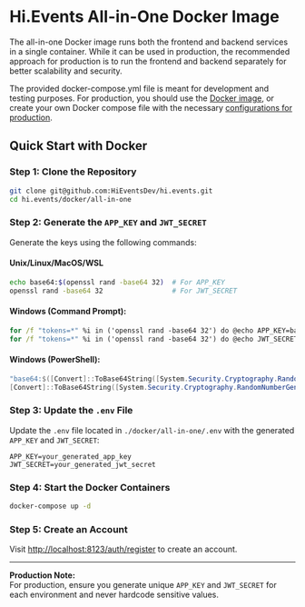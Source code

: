 # Hi.Events All-in-One Docker Image

The all-in-one Docker image runs both the frontend and backend services in a single container. While it can be used in 
production, the recommended approach for production is to run the frontend and backend separately for better scalability and security.

The provided docker-compose.yml file is meant for development and testing purposes. For production, you should use
the [Docker image](https://hub.docker.com/r/daveearley/hi.events-all-in-one), or create your own Docker compose file with the 
necessary [configurations for production](https://hi.events/docs/getting-started/deploying#configuring-environment-variables).

## Quick Start with Docker

### Step 1: Clone the Repository

```bash
git clone git@github.com:HiEventsDev/hi.events.git
cd hi.events/docker/all-in-one
```

### Step 2: Generate the `APP_KEY` and `JWT_SECRET`

Generate the keys using the following commands:

#### Unix/Linux/MacOS/WSL
```bash
echo base64:$(openssl rand -base64 32)  # For APP_KEY
openssl rand -base64 32                 # For JWT_SECRET
```

#### Windows (Command Prompt):
```cmd
for /f "tokens=*" %i in ('openssl rand -base64 32') do @echo APP_KEY=base64:%i
for /f "tokens=*" %i in ('openssl rand -base64 32') do @echo JWT_SECRET=%i
```

#### Windows (PowerShell):
```powershell
"base64:$([Convert]::ToBase64String([System.Security.Cryptography.RandomNumberGenerator]::GetBytes(32)))"  # For APP_KEY
[Convert]::ToBase64String([System.Security.Cryptography.RandomNumberGenerator]::GetBytes(32))  # For JWT_SECRET
```

### Step 3: Update the `.env` File

Update the `.env` file located in `./docker/all-in-one/.env` with the generated `APP_KEY` and `JWT_SECRET`:

```plaintext
APP_KEY=your_generated_app_key
JWT_SECRET=your_generated_jwt_secret
```

### Step 4: Start the Docker Containers

```bash
docker-compose up -d
```

### Step 5: Create an Account

Visit [http://localhost:8123/auth/register](http://localhost:8123/auth/register) to create an account.

---

**Production Note:**  
For production, ensure you generate unique `APP_KEY` and `JWT_SECRET` for each environment and never hardcode sensitive values.
